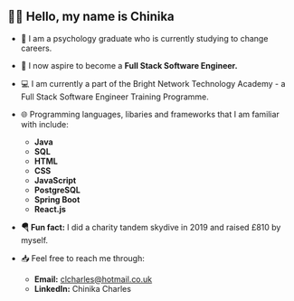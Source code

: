 ## 👋🏽 Hello, my name is Chinika


- 🧠 I am a psychology graduate who is currently studying to change careers.
- 🥞 I now aspire to become a <b>Full Stack Software Engineer.</b> 
- 💻 I am currently a part of the Bright Network Technology Academy - a Full Stack Software Engineer Training Programme. 
- 🌐 Programming languages, libaries and frameworks that I am familiar with include: 
  - <b> Java
  - SQL
  - HTML
  - CSS
  - JavaScript
  - PostgreSQL
  - Spring Boot
  - React.js </b>

- <b>🪂 Fun fact:</b> I did a charity tandem skydive in 2019 and raised £810 by myself.
- 📥 Feel free to reach me through:
  - <b>Email:</b>  clcharles@hotmail.co.uk 
  - <b>LinkedIn:</b>  Chinika Charles

